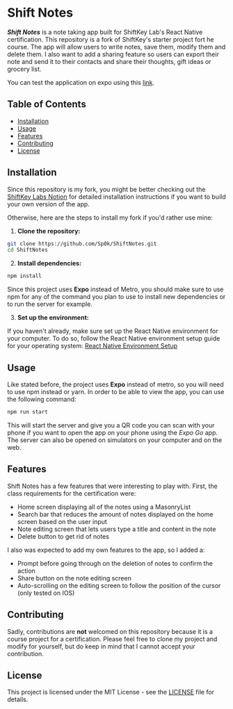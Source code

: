# Shift Notes
__*Shift Notes*__ is a note taking app built for ShiftKey Lab's React Native certification. This repository is a fork of ShiftKey's starter project fort he course. The app will allow users to write notes, save them, modify them and delete them. I also want to add a sharing feature so users can export their note and send it to their contacts and share their thoughts, gift ideas or grocery list.

You can test the application on expo using this [link](https://snack.expo.dev/@sp0k/shift-notes).

## Table of Contents
- [Installation](#installation)
- [Usage](#usage)
- [Features](#features)
- [Contributing](#contributing)
- [License](#license)

## Installation
Since this repository is my fork, you might be better checking out the [ShiftKey Labs Notion](https://shiftkeylabs.notion.site/Project-Install-Instructions-f937641104bc42e098fcfefcf7349608) for detailed installation instructions if you want to build your own version of the app.

Otherwise, here are the steps to install my fork if you'd rather use mine:

1) **Clone the repository:**
```bash
git clone https://github.com/Sp0k/ShiftNotes.git
cd ShiftNotes
```
2) **Install dependencies:**
```bash
npm install
```
Since this project uses **Expo** instead of Metro, you should make sure to use npm for any of the command you plan to use to install new dependencies or to run the server for example.

3) **Set up the environment:**

If you haven't already, make sure set up the React Native environment for your computer. To do so, follow the React Native environment setup guide for your operating system: [React Native Environment Setup](https://reactnative.dev/docs/environment-setup)

## Usage
Like stated before, the project uses **Expo** instead of metro, so you will need to use npm instead or yarn. In order to be able to view the app, you can use the following command:

```bash
npm run start
```
This will start the server and give you a QR code you can scan with your phone if you want to open the app on your phone using the *Expo Go* app. The server can also be opened on simulators on your computer and on the web.

## Features
Shift Notes has a few features that were interesting to play with. First, the class requirements for the certification were:

- Home screen displaying all of the notes using a MasonryList
- Search bar that reduces the amount of notes displayed on the home screen based on the user input
- Note editing screen that lets users type a title and content in the note
- Delete button to get rid of notes

I also was expected to add my own features to the app, so I added a:

- Prompt before going through on the deletion of notes to confirm the action
- Share button on the note editing screen
- Auto-scrolling on the editing screen to follow the position of the cursor (only tested on IOS)

## Contributing
Sadly, contributions are __not__ welcomed on this repository because it is a course project for a certification. Please feel free to clone my project and modify for yourself, but do keep in mind that I cannot accept your contribution.

## License
This project is licensed under the MIT License - see the [LICENSE](LICENSE) file for details.
